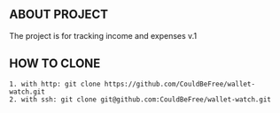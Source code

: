 ## ABOUT PROJECT
The project is for tracking income and expenses v.1

## HOW TO CLONE
    1. with http: git clone https://github.com/CouldBeFree/wallet-watch.git
    2. with ssh: git clone git@github.com:CouldBeFree/wallet-watch.git

